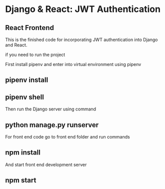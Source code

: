 # Django & React: JWT Authentication

## React Frontend

This is the finished code for incorporating JWT authentication
into Django and React.


if you need to run the project

First install pipenv and enter into virtual environment using pipenv

## pipenv install
## pipenv shell

Then run the Django server using command

## python manage.py runserver

For front end code go to front end folder and run commands

## npm install

And start front end development server

## npm start
